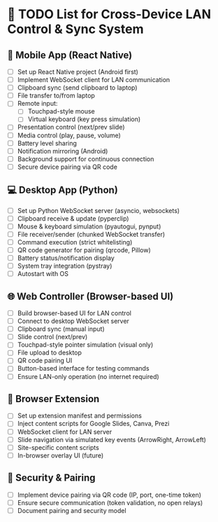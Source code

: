 # 📝 TODO List for Cross-Device LAN Control & Sync System

## 📱 Mobile App (React Native)
- [ ] Set up React Native project (Android first)
- [ ] Implement WebSocket client for LAN communication
- [ ] Clipboard sync (send clipboard to laptop)
- [ ] File transfer to/from laptop
- [ ] Remote input:
  - [ ] Touchpad-style mouse
  - [ ] Virtual keyboard (key press simulation)
- [ ] Presentation control (next/prev slide)
- [ ] Media control (play, pause, volume)
- [ ] Battery level sharing
- [ ] Notification mirroring (Android)
- [ ] Background support for continuous connection
- [ ] Secure device pairing via QR code

## 💻 Desktop App (Python)
- [ ] Set up Python WebSocket server (asyncio, websockets)
- [ ] Clipboard receive & update (pyperclip)
- [ ] Mouse & keyboard simulation (pyautogui, pynput)
- [ ] File receiver/sender (chunked WebSocket transfer)
- [ ] Command execution (strict whitelisting)
- [ ] QR code generator for pairing (qrcode, Pillow)
- [ ] Battery status/notification display
- [ ] System tray integration (pystray)
- [ ] Autostart with OS

## 🌐 Web Controller (Browser-based UI)
- [ ] Build browser-based UI for LAN control
- [ ] Connect to desktop WebSocket server
- [ ] Clipboard sync (manual input)
- [ ] Slide control (next/prev)
- [ ] Touchpad-style pointer simulation (visual only)
- [ ] File upload to desktop
- [ ] QR code pairing UI
- [ ] Button-based interface for testing commands
- [ ] Ensure LAN-only operation (no internet required)

## 🧩 Browser Extension
- [ ] Set up extension manifest and permissions
- [ ] Inject content scripts for Google Slides, Canva, Prezi
- [ ] WebSocket client for LAN server
- [ ] Slide navigation via simulated key events (ArrowRight, ArrowLeft)
- [ ] Site-specific content scripts
- [ ] In-browser overlay UI (future)

## 🔐 Security & Pairing
- [ ] Implement device pairing via QR code (IP, port, one-time token)
- [ ] Ensure secure communication (token validation, no open relays)
- [ ] Document pairing and security model 